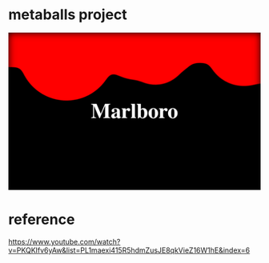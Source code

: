 # metaballs project

<img src="/screenshot/marlboro.png" alt="drawing" width="600"/>

# reference
https://www.youtube.com/watch?v=PKQKIfv6yAw&list=PL1maexi415R5hdmZusJE8qkVieZ16W1hE&index=6
